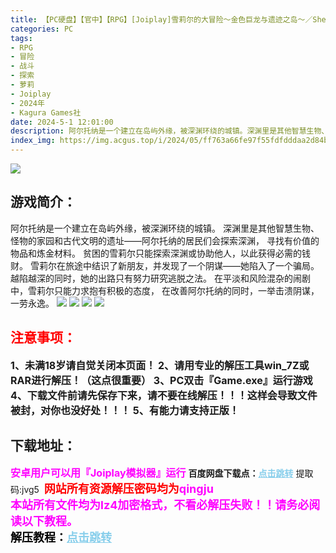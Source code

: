 ```yaml
---
title: 【PC硬盘】【官中】【RPG】[Joiplay]雪莉尔的大冒险～金色巨龙与遗迹之岛～／Sheryl ~The Alchemist of the Island Ruins~／シェリル～金色の竜と遺跡の島～ v1.02
categories: PC
tags:
- RPG
- 冒险
- 战斗
- 探索
- 萝莉
- Joiplay
- 2024年
- Kagura Games社
date: 2024-5-1 12:01:00
description: 阿尔托纳是一个建立在岛屿外缘，被深渊环绕的城镇。深渊里是其他智慧生物、怪物的家园和古代文明的遗址——阿尔托纳的居民们会探索深渊，寻找有价值的物品和炼金材料。贫困的雪莉尔只能探索深渊或协助他人，以此获得必需的钱财。雪莉尔在旅途中结识了新朋友，并发现了一个阴谋——她陷入了一个骗局。
index_img: https://img.acgus.top/i/2024/05/ff763a66fe97f55fdfdddaa2d84be84f.webp
---
```

![](https://img.acgus.top/i/2024/05/a10da6e3d0f629e33416ec9dee344c46.webp)
## 游戏简介：
阿尔托纳是一个建立在岛屿外缘，被深渊环绕的城镇。
深渊里是其他智慧生物、怪物的家园和古代文明的遗址——阿尔托纳的居民们会探索深渊，
寻找有价值的物品和炼金材料。
贫困的雪莉尔只能探索深渊或协助他人，以此获得必需的钱财。
雪莉尔在旅途中结识了新朋友，并发现了一个阴谋——她陷入了一个骗局。
越陷越深的同时，她的出路只有努力研究逃脱之法。
在平淡和风险混杂的闹剧中，雪莉尔只能力求抱有积极的态度，
在改善阿尔托纳的同时，一举击溃阴谋，一劳永逸。
![](https://img.acgus.top/i/2024/05/a10da6e3d0f629e33416ec9dee344c46.webp)
![](https://img.acgus.top/i/2024/05/95b23671a5210292e039726225f80ac0.webp)
![](https://img.acgus.top/i/2024/05/d0cad7ec3599444aa2bb7133dfb2b4a2.webp)
![](https://img.acgus.top/i/2024/05/0ecddeda6bdbf19abad6c4023de57945.webp)




## <font color=#FF0000 >注意事项：</font>
<font size=3><b>1、未满18岁请自觉关闭本页面！
2、请用专业的解压工具win_7Z或RAR进行解压！（这点很重要）
3、PC双击『Game.exe』运行游戏
4、下载文件前请先保存下来，请不要在线解压！！！这样会导致文件被封，对你也没好处！！！
5、有能力请支持正版！</b></font>

## 下载地址：
<font color=#FF00FF size=3>**安卓用户可以用『Joiplay模拟器』运行**</font>
<b>百度网盘下载点：</b><a href="https://pan.baidu.com/s/173O1On_BceKs4jC2jIFdkA?pwd=jvg5" style="color: #87CEEB;"><b>点击跳转</b></a> 提取码:jvg5
<a style="padding: 0" href="https://post.qingju.org/AD/"><img style="max-width:100%" src="https://img.acgus.top/i/2024/07/478f689b8021d8d499ab43d21acf137a.gif" alt=""></a>
<b><font color=#FF0000 size=4>网站所有资源解压密码均为</b></font><b><font color=#FF00FF size=4>qingju</font><font color=#FF0000 ></font></b><br><b><font color=#FF00FF size=4>本站所有文件均为lz4加密格式，不看必解压失败！！请务必阅读以下教程。</b></font><br><b><font color=#000 size=4>解压教程：</b><a href="https://post.qingju.org/tutorial/000/" style="color: #87CEEB;"><b>点击跳转</b></a>
